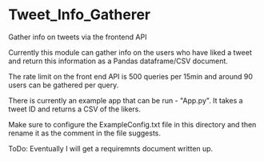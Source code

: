 # Tweet_Info_Gatherer
Gather info on tweets via the frontend API


Currently this module can gather info on the users who have liked a tweet and return this information as a Pandas dataframe/CSV document.

The rate limit on the front end API is 500 queries per 15min and around 90 users can be gathered per query.




There is currently an example app that can be run - "App.py". It takes a tweet ID and returns a CSV of the likers.

Make sure to configure the ExampleConfig.txt file in this directory and then rename it as the comment in the file suggests. 


ToDo: Eventually I will get a requiremnts document written up.
